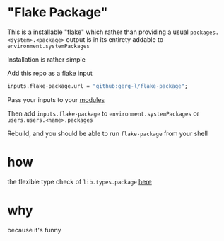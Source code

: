# "Flake Package"

This is a installable "flake"
which rather than providing a usual `packages.<system>.<package>` output is in its entirety addable to `environment.systemPackages`

Installation is rather simple

Add this repo as a flake input
```nix
inputs.flake-package.url = "github:gerg-l/flake-package";

```
Pass your inputs to your [modules](https://blog.nobbz.dev/2022-12-12-getting-inputs-to-modules-in-a-flake/)

Then add `inputs.flake-package` to `environment.systemPackages` or `users.users.<name>.packages`

Rebuild, and you should be able to run `flake-package` from your shell

# how

the flexible type check of `lib.types.package` [here](https://github.com/NixOS/nixpkgs/blob/54cfbd1a979cfe3cf7cf5ab6fbacaf4e4b2a3275/lib/types.nix#L497)

# why

because it's funny


